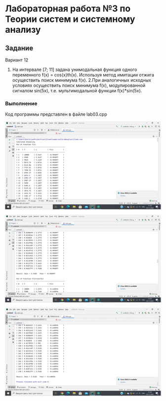 # Лабораторная работа №3 по Теории систем и системному анализу
## Задание
Вариант 12
1. На интервале [7; 11] задана унимодальная функция одного переменного f(x) = cos(x)th(x). Используя метод имитации отжига осуществить поиск минимума f(x).
2.При аналогичных исходных условиях осуществить поиск минимума f(x), модулированной сигналом sin(5x), т.е. мультимодальной функции f(x)*sin(5x).
### Выполнение
Код программы представлен в файле lab03.cpp

![](https://github.com/nikolaevaaa/tsisa_03/blob/main/lab03.1.png?raw=true)

![](https://github.com/nikolaevaaa/tsisa_03/blob/main/lab03.2.png?raw=true)

![](https://github.com/nikolaevaaa/tsisa_03/blob/main/lab03.3.png?raw=true)
